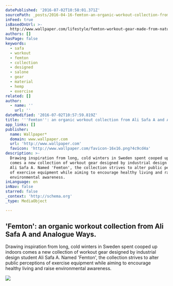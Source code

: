 ```yaml
---
datePublished: '2016-07-02T10:58:01.371Z'
sourcePath: _posts/2016-04-16-femton-an-organic-workout-collection-from-ali-safa-a-and.md
inFeed: true
isBasedOnUrl: >-
  http://www.wallpaper.com/lifestyle/femton-workout-gear-made-from-natural-materials-analogue-ways
authors: []
hasPage: false
keywords:
  - safa
  - workout
  - femton
  - collection
  - designed
  - salone
  - gear
  - material
  - hemp
  - exercise
related: []
author:
  - name: ''
    url: ''
dateModified: '2016-07-02T10:57:59.819Z'
title: '''Femton'': an organic workout collection from Ali Safa A and Analogue Ways.'
app_links: []
publisher:
  name: Wallpaper*
  domain: www.wallpaper.com
  url: 'http://www.wallpaper.com'
  favicon: 'http://www.wallpaper.com/favicon-16x16.png?4c9cd4a'
description: >-
  Drawing inspiration from long, cold winters in Sweden spent cooped up indoors
  comes a new collection of workout gear designed by industrial design student
  Ali Safa A. Named 'Femton', the collection strives to alter public perceptions
  of exercise equipment while aiming to encourage healthy living and raise
  environmental awareness.
inLanguage: en
inNav: false
starred: false
_context: 'http://schema.org'
_type: MediaObject

---
```

<article style=""><h1>'Femton': an organic workout collection from Ali Safa A and Analogue Ways.</h1><p>Drawing inspiration from long, cold winters in Sweden spent cooped up indoors comes a new collection of workout gear designed by industrial design student Ali Safa A. Named 'Femton', the collection strives to alter public perceptions of exercise equipment while aiming to encourage healthy living and raise environmental awareness.</p><img src="https://s3-us-west-2.amazonaws.com/the-grid-img/p/4a4f0a5732704ffa02391e60262502ab574155ef.jpg" /></article>
